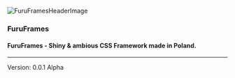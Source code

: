![FuruFramesHeaderImage](https://s19.postimg.io/4jicr1uxv/furuframes.png)

### FuruFrames
#### FuruFrames - Shiny &amp; ambious CSS Framework made in Poland.
---

Version: 0.0.1 Alpha
